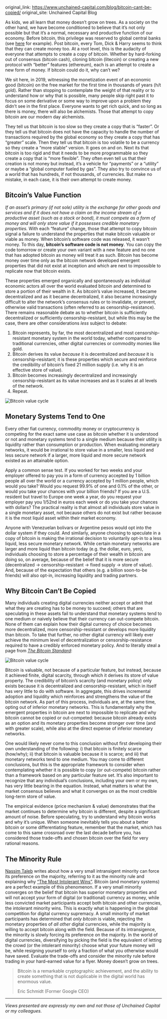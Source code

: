original_link: https://www.unchained-capital.com/blog/bitcoin-cant-be-copied/
original_site: Unchained Capital Blog

As kids, we all learn that money doesn’t grow on trees. As a society on the other hand, we have become conditioned to believe that it’s not only possible but that it’s a normal, necessary and productive function of our economy. Before bitcoin, this privilege was reserved to global central banks (see [here](https://fred.stlouisfed.org/series/BASE) for example). Post bitcoin, every Tom, Dick & Harry seems to think that they can create money too. At a root level, this is the audacity of everyone that attempts to create a copy of bitcoin. Whether by hard-forking out of consensus (bitcoin cash), cloning bitcoin (litecoin) or creating a new protocol with “better” features (ethereum), each is an attempt to create a new form of money. If bitcoin could do it, why can’t we?

We sit here, in 2019, witnessing the monetization event of an economic good (bitcoin) on the free market for the first time in thousands of years (h/t gold). Rather than stopping to contemplate the weight of that reality or to understand how or why that is possible, many people skip right past it to focus on some derivative or some way to improve upon a problem they didn’t see in the first place. Everyone wants to get rich quick, and so long as there is money, there will also be alchemists. Those that attempt to copy bitcoin are our modern day alchemists.

They tell us that bitcoin is too slow so they create a copy that is “faster”. Or they tell us that bitcoin does not have the capacity to handle the number of transactions required by the global economy so they create a copy that has “greater” scale. Then they tell us that bitcoin is too volatile to be a currency so they create a “more stable” version. It goes on and on. Next its that bitcoin is too rigid and that it needs to be more programmable so they create a copy that is “more flexible”. They often even tell us that their creation is not money but instead, it’s a vehicle for “payments” or a “utility” or maybe a “global computer fueled by gas”. They also try to convince us of a world that has hundreds, if not thousands, of currencies. But make no mistake, in each case, it is their own attempt to create money.

## Bitcoin’s Value Function

_If an asset’s primary (if not sole) utility is the exchange for other goods and services and if it does not have a claim on the income stream of a productive asset (such as a stock or bond), it must compete as a form of money and will only store value if it possesses credible monetary properties._ With each “feature” change, those that attempt to copy bitcoin signal a failure to understand the properties that make bitcoin valuable or viable as money. When bitcoin’s software code was released, it wasn’t money. To this day, **bitcoin’s software code is not money**. You can copy the code tomorrow or create your own variant with a new feature and no one that has adopted bitcoin as money will treat it as such. Bitcoin has become money over time only as the bitcoin network developed emergent properties that did not exist at inception and which are next to impossible to replicate now that bitcoin exists.

These properties emerged organically and spontaneously as individual economic actors all over the world evaluated bitcoin and determined to store a portion of their wealth in it. As bitcoin’s value increased, it became decentralized and as it became decentralized, it also became increasingly difficult to alter the network’s consensus rules or to invalidate, or prevent, otherwise valid transactions (often referred to as censorship-resistance). There remains reasonable debate as to whether bitcoin is sufficiently decentralized or sufficiently censorship-resistant, but while this may be the case, there are other considerations _less_ subject to debate:

1. Bitcoin represents, by far, the most decentralized and most censorship-resistant monetary system in the world today, whether compared to traditional currencies, other digital currencies or commodity monies like gold.
2. Bitcoin derives its value _because_ it is decentralized and _because_ it is censorship-resistant; it is these properties which secure and reinforce the credibility of bitcoin’s fixed 21 million supply (i.e. why it is an effective store of value).
3. Bitcoin becomes increasingly decentralized and increasingly censorship-resistant as its value increases and as it scales at all levels of the network.
4. Repeat.

<div class="my-4 text-center">
  <img class="img-fluid rounded d-block mx-auto" alt="Bitcoin value cycle" src="/static/img/mempool/bitcoin-cant-be-copied/Bitcoin-value-cycle.png"/>
</div>

## Monetary Systems Tend to One

Every other fiat currency, commodity money or cryptocurrency is competing for the exact same use case as bitcoin whether it is understood or not and monetary systems tend to a single medium because their utility is liquidity rather than consumption or production. When evaluating monetary networks, it would be irrational to store value in a smaller, less liquid and less secure network if a larger, more liquid and more secure network existed as an attainable option.

Apply a common sense test. If you worked for two weeks and your employer offered to pay you in a form of currency accepted by 1 billion people all over the world or a currency accepted by 1 million people, which would you take? Would you request 99.9% of one and 0.1% of the other, or would you take your chances with your billion friends? If you are a U.S. resident but travel to Europe one week a year, do you request your employer pay you 1/52nd in euros each week or do you take your chances with dollars? The practical reality is that almost all individuals store value in a single monetary asset, not because others do not exist but rather because it is the most liquid asset within their market economy.

Anyone with Venezuelan bolivars or Argentine pesos would opt into the dollar system if they could. And similarly, anyone choosing to speculate in a copy of bitcoin is making the irrational decision to voluntarily opt-in to a less liquid, less secure monetary network. While certain monetary networks are larger and more liquid than bitcoin today (e.g. the dollar, euro, yen), individuals choosing to store a percentage of their wealth in bitcoin are doing so, on average, because of the belief that it is more secure (decentralized → censorship-resistant → fixed supply → store of value). And, because of the expectation that others (e.g. a billion soon-to-be friends) will also opt-in, increasing liquidity and trading partners.

## Why Bitcoin Can’t Be Copied

Many individuals creating digital currencies neither accept or admit that what they are creating has to be money to succeed; others that are speculating in these assets fail to understand that monetary systems tend to one medium or naively believe that their currency can out-compete bitcoin. None of them can explain how their digital currency of choice becomes more decentralized, more censorship-resistant or develops more liquidity than bitcoin. To take that further, no other digital currency will likely ever achieve the minimum level of decentralization or censorship-resistance required to have a credibly enforced monetary policy. And to literally steal a page from [_The Bitcoin Standard_](https://saifedean.com/the-book/):

<div class="my-4 text-center">
  <img class="img-fluid rounded d-block mx-auto" alt="Bitcoin value cycle" src="/static/img/mempool/bitcoin-cant-be-copied/Bitcoin-Decision-tree.png"/>
</div>

Bitcoin is valuable, not because of a particular feature, but instead, because it achieved finite, digital scarcity, through which it derives its store of value property. The credibility of bitcoin’s scarcity (and monetary policy) only exists because it is decentralized and censorship-resistant, which in itself has very little to do with software. In aggregate, this drives incremental adoption and liquidity which reinforces and strengthens the value of the bitcoin network. As part of this process, individuals are, at the same time, opting out of inferior monetary networks. This is fundamentally why the emergent properties in bitcoin are next to impossible to replicate and why bitcoin cannot be copied or out-competed: because bitcoin already exists as an option and its monetary properties become stronger over time (and with greater scale), while also at the direct expense of inferior monetary networks.

One would likely never come to this conclusion without first developing their own understanding of the following: i) that bitcoin is finitely scarce (how/why); ii) that bitcoin is valuable because it is scarce; and iii) that monetary networks tend to one medium. You may come to different conclusions, but this is the appropriate framework to consider when contemplating whether it is possible to copy (or out-compete) bitcoin rather than a framework based on any particular feature set. It’s also important to recognize that any individual’s conclusions, including your own or my own, has very little bearing in the equation. Instead, what matters is what the market consensus believes and what it converges on as the most credible long-term store of value.

The empirical evidence (price mechanism & value) demonstrates that the market continues to determine why bitcoin is different, despite a significant amount of noise. Before speculating, try to understand why bitcoin works and why it’s unique. When someone inevitably tells you about a better bitcoin or some differentiating feature, remember that the market, which has come to this same crossroad over the last decade before you, has considered those trade-offs and chosen bitcoin over the field for very rational reasons.

## The Minority Rule

[Nassim Taleb](https://twitter.com/nntaleb) writes about how a very small intransigent minority can force its preference on the majority, referring to it as the minority rule and explaining why [“The Most Intolerant Wins”](https://medium.com/incerto/the-most-intolerant-wins-the-dictatorship-of-the-small-minority-3f1f83ce4e15). Bitcoin (and monetary systems) are a perfect example of this phenomenon. If a very small minority converges on the belief that bitcoin has superior monetary properties and will not accept your form of digital (or traditional) currency as money, while less convicted market participants accept both bitcoin and other currencies, the intolerant minority wins. This is exactly what is happening in the global competition for digital currency supremacy. A small minority of market participants has determined that _only bitcoin_ is viable, rejecting the monetary properties of _all other_ digital currencies, while the majority is willing to accept bitcoin along with the field. Because of its intransigence, the minority is slowly forcing its preference on the majority. In the world of digital currencies, diversifying by picking the field is the equivalent of letting the crowd (or the intolerant minority) choose what your future money will be, while resigning yourself to only a fraction of what you otherwise would have saved. Evaluate the trade-offs and consider the minority rule before trading in your hard-earned value for a flyer. Money doesn’t grow on trees.

> Bitcoin is a remarkable cryptographic achievement, and the ability to create something that is not duplicable in the digital world has enormous value.
>
> <footer class="blockquote-footer">Eric Schmidt (Former Google CEO)</footer>

***

_Views presented are expressly my own and not those of Unchained Capital or my colleagues._
